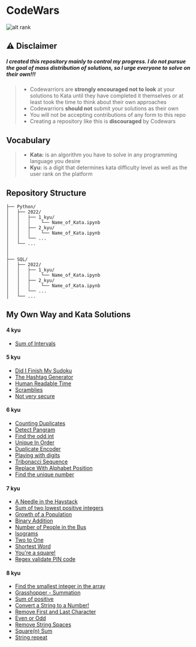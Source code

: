 # CodeWars

![alt rank](https://www.codewars.com/users/Andre1__ts/badges/large?logo=false)

## ⚠ Disclaimer
##### I created this repository mainly to control my progress. I do not pursue the goal of mass distribution of solutions, so I urge everyone to solve on their own!!!
> * Codewarriors are **strongly encouraged not to look** at your solutions to Kata until they have completed it themselves or at least took the time to think about their own approaches
> * Codewarriors **should  not** submit your solutions as their own
> * You will not be accepting contributions of any form to this repo
> * Creating a repository like this is **discouraged** by Codewars

## Vocabulary
> * **Kata:** is an algorithm you have to solve in any programming language you desire
> * **Kyu:** is a digit that determines kata difficulty level as well as the user rank on the platform

## Repository Structure
```
├── Python/
│   ├── 2022/
│   │   ├── 1_kyu/
│   │   │    └── Name_of_Kata.ipynb
│   │   ├── 2_kyu/
│   │   │    └── Name_of_Kata.ipynb
│   │   └── ...
│   └── ...
│   
│
├── SQL/
│   ├── 2022/
│   │   ├── 1_kyu/
│   │   │    └── Name_of_Kata.ipynb
│   │   ├── 2_kyu/
│   │   │    └── Name_of_Kata.ipynb
│   │   └── ...
│   └── ...
```
## My Own Way and Kata Solutions

#### 4 kyu
+ [Sum of Intervals](https://github.com/AndreyTss/CodeWars/blob/master/Python/2022/4_kyu/Sum%20of%20Intervals.ipynb)
#### 5 kyu
+ [Did I Finish My Sudoku](https://github.com/AndreyTss/CodeWars/blob/master/Python/2022/5_kyu/Did%20I%20Finish%20my%20Sudoku.ipynb)
+ [The Hashtag Generator](https://github.com/AndreyTss/CodeWars/blob/master/Python/2022/5_kyu/The%20Hashtag%20Generator.ipynb)
+ [Human Readable Time](https://github.com/AndreyTss/CodeWars/blob/master/Python/2022/5_kyu/Human%20Readable%20Time.ipynb)
+ [Scramblies](https://github.com/AndreyTss/CodeWars/blob/master/Python/2022/5_kyu/Scramblies.ipynb)
+ [Not very secure](https://github.com/AndreyTss/CodeWars/blob/master/Python/2022/5_kyu/Not%20very%20secure.ipynb)
#### 6 kyu
+ [Counting Duplicates](https://github.com/AndreyTss/CodeWars/blob/master/Python/2022/6_kyu/Counting%20Duplicates.ipynb)
+ [Detect Pangram](https://github.com/AndreyTss/CodeWars/blob/master/Python/2022/6_kyu/Detect%20Pangram.ipynb)
+ [Find the odd int](https://github.com/AndreyTss/CodeWars/blob/master/Python/2022/6_kyu/Find%20the%20odd%20int.ipynb)
+ [Unique In Order](https://github.com/AndreyTss/CodeWars/blob/master/Python/2022/6_kyu/Unique%20In%20Order.ipynb)
+ [Duplicate Encoder](https://github.com/AndreyTss/CodeWars/blob/master/Python/2022/6_kyu/Duplicate%20Encoder.ipynb)
+ [Playing with digits](https://github.com/AndreyTss/CodeWars/blob/master/Python/2022/6_kyu/Playing%20with%20digits.ipynb)
+ [Tribonacci Sequence](https://github.com/AndreyTss/CodeWars/blob/master/Python/2022/6_kyu/Tribonacci%20Sequence.ipynb)
+ [Replace With Alphabet Position](https://github.com/AndreyTss/CodeWars/blob/master/Python/2022/6_kyu/Replace%20With%20Alphabet%20Position.ipynb)
+ [Find the unique number](https://github.com/AndreyTss/CodeWars/blob/master/Python/2022/6_kyu/%20Find%20the%20unique%20number.ipynb)
#### 7 kyu
+ [A Needle in the Haystack](https://github.com/AndreyTss/CodeWars/blob/master/Python/2022/7_kyu/A%20Needle%20in%20the%20Haystack.ipynb)
+ [Sum of two lowest positive integers](https://github.com/AndreyTss/CodeWars/blob/master/Python/2022/7_kyu/Sum%20of%20two%20lowest%20positive%20integers.ipynb)
+ [Growth of a Population](https://github.com/AndreyTss/CodeWars/blob/master/Python/2022/7_kyu/Groth%20of%20a%20Population.ipynb)
+ [Binary Addition](https://github.com/AndreyTss/CodeWars/blob/master/Python/2022/7_kyu/Binary%20Addition.ipynb)
+ [Number of People in the Bus](https://github.com/AndreyTss/CodeWars/blob/master/Python/2022/7_kyu/Number%20of%20People%20In%20the%20Bus.ipynb)
+ [Isograms](https://github.com/AndreyTss/CodeWars/blob/master/Python/2022/7_kyu/Isograms.ipynb)
+ [Two to One](https://github.com/AndreyTss/CodeWars/blob/master/Python/2022/7_kyu/Two%20to%20One.ipynb)
+ [Shortest Word](https://github.com/AndreyTss/CodeWars/blob/master/Python/2022/7_kyu/Shortest%20Word.ipynb)
+ [You're a square!](https://github.com/AndreyTss/CodeWars/blob/master/Python/2022/7_kyu/You're%20a%20square!.ipynb)
+ [Regex validate PIN code](https://github.com/AndreyTss/CodeWars/blob/master/Python/2022/7_kyu/Regex%20validate%20PIN%20code.ipynb)
#### 8 kyu
+ [Find the smallest integer in the array](https://github.com/AndreyTss/CodeWars/blob/master/Python/2022/8_kyu/Find%20the%20smallest%20integer%20in%20the%20array.ipynb)
+ [Grasshopper - Summation](https://github.com/AndreyTss/CodeWars/blob/master/Python/2022/8_kyu/Grasshopper%20-%20Summation.ipynb)
+ [Sum of positive](https://github.com/AndreyTss/CodeWars/blob/master/Python/2022/8_kyu/Sum%20of%20positive.ipynb)
+ [Convert a String to a Number!](https://github.com/AndreyTss/CodeWars/blob/master/Python/2022/8_kyu/Convert%20a%20String%20to%20a%20Number!.ipynb)
+ [Remove First and Last Character](https://github.com/AndreyTss/CodeWars/blob/master/Python/2022/8_kyu/Remove%20First%20and%20Last%20Character.ipynb)
+ [Even or Odd](https://github.com/AndreyTss/CodeWars/blob/master/Python/2022/8_kyu/Even%20or%20Odd.ipynb)
+ [Remove String Spaces](https://github.com/AndreyTss/CodeWars/blob/master/Python/2022/8_kyu/Remove%20String%20Spaces.ipynb)
+ [Square(n) Sum](https://github.com/AndreyTss/CodeWars/blob/master/Python/2022/8_kyu/Square(n)%20Sum.ipynb)
+ [String repeat](https://github.com/AndreyTss/CodeWars/blob/master/Python/2022/8_kyu/String%20repeat.ipynb)




